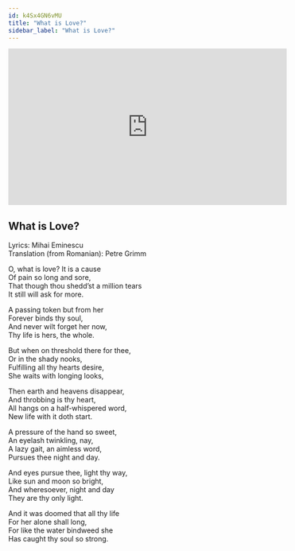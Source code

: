 ```yaml
---
id: k4Sx4GN6vMU
title: "What is Love?"
sidebar_label: "What is Love?"
---
```


<div class="video-float-container">
  <iframe
    width="560"
    height="315"
    src="https://www.youtube.com/embed/k4Sx4GN6vMU"
    title="YouTube video player"
    frameborder="0"
    allow="accelerometer; autoplay; clipboard-write; encrypted-media; gyroscope; picture-in-picture; web-share"
    referrerpolicy="strict-origin-when-cross-origin"
    allowfullscreen
  ></iframe>
</div>

## What is Love?

Lyrics: Mihai Eminescu  
Translation (from Romanian): Petre Grimm

O, what is love? It is a cause  
Of pain so long and sore,  
That though thou shedd’st a million tears  
It still will ask for more.

A passing token but from her  
Forever binds thy soul,  
And never wilt forget her now,  
Thy life is hers, the whole.

But when on threshold there for thee,  
Or in the shady nooks,  
Fulfilling all thy hearts desire,  
She waits with longing looks,

Then earth and heavens disappear,  
And throbbing is thy heart,  
All hangs on a half-whispered word,  
New life with it doth start.

A pressure of the hand so sweet,  
An eyelash twinkling, nay,  
A lazy gait, an aimless word,  
Pursues thee night and day.

And eyes pursue thee, light thy way,  
Like sun and moon so bright,  
And wheresoever, night and day  
They are thy only light.

And it was doomed that all thy life  
For her alone shall long,  
For like the water bindweed she  
Has caught thy soul so strong.
